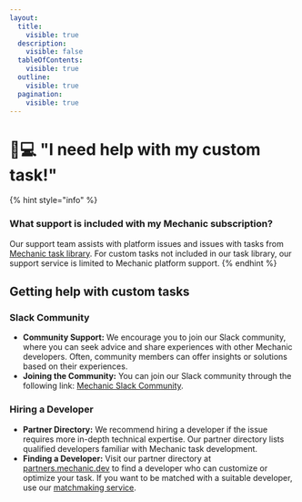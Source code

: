 ```yaml
---
layout:
  title:
    visible: true
  description:
    visible: false
  tableOfContents:
    visible: true
  outline:
    visible: true
  pagination:
    visible: true
---
```


# 🧑💻 "I need help with my custom task!"

{% hint style="info" %}
### What support is included with my Mechanic subscription?

Our support team assists with platform issues and issues with tasks from [Mechanic task library](https://tasks.mechanic.dev/). For custom tasks not included in our task library, our support service is limited to Mechanic platform support.
{% endhint %}

## Getting help with custom tasks

### Slack Community

* **Community Support:** We encourage you to join our Slack community, where you can seek advice and share experiences with other Mechanic developers. Often, community members can offer insights or solutions based on their experiences.
* **Joining the Community:** You can join our Slack community through the following link: [Mechanic Slack Community](https://slack.mechanic.dev/).

### Hiring a Developer

* **Partner Directory:** We recommend hiring a developer if the issue requires more in-depth technical expertise. Our partner directory lists qualified developers familiar with Mechanic task development.
* **Finding a Developer:** Visit our partner directory at [partners.mechanic.dev](https://partners.mechanic.dev/) to find a developer who can customize or optimize your task. If you want to be matched with a suitable developer, use our [matchmaking service](https://partners.mechanic.dev/matchmaking).

\
&#x20;
